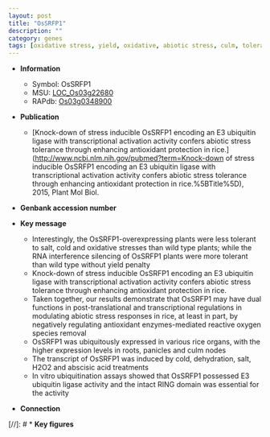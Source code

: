 ```yaml
---
layout: post
title: "OsSRFP1"
description: ""
category: genes
tags: [oxidative stress, yield, oxidative, abiotic stress, culm, tolerance, stress, abscisic acid, stress tolerance, biotic stress, stress response, Ubiquitin, reactive oxygen species]
---
```


* **Information**  
    + Symbol: OsSRFP1  
    + MSU: [LOC_Os03g22680](http://rice.plantbiology.msu.edu/cgi-bin/ORF_infopage.cgi?orf=LOC_Os03g22680)  
    + RAPdb: [Os03g0348900](http://rapdb.dna.affrc.go.jp/viewer/gbrowse_details/irgsp1?name=Os03g0348900)  

* **Publication**  
    + [Knock-down of stress inducible OsSRFP1 encoding an E3 ubiquitin ligase with transcriptional activation activity confers abiotic stress tolerance through enhancing antioxidant protection in rice.](http://www.ncbi.nlm.nih.gov/pubmed?term=Knock-down of stress inducible OsSRFP1 encoding an E3 ubiquitin ligase with transcriptional activation activity confers abiotic stress tolerance through enhancing antioxidant protection in rice.%5BTitle%5D), 2015, Plant Mol Biol.

* **Genbank accession number**  

* **Key message**  
    + Interestingly, the OsSRFP1-overexpressing plants were less tolerant to salt, cold and oxidative stresses than wild type plants; while the RNA interference silencing of OsSRFP1 plants were more tolerant than wild type without yield penalty
    + Knock-down of stress inducible OsSRFP1 encoding an E3 ubiquitin ligase with transcriptional activation activity confers abiotic stress tolerance through enhancing antioxidant protection in rice.
    + Taken together, our results demonstrate that OsSRFP1 may have dual functions in post-translational and transcriptional regulations in modulating abiotic stress responses in rice, at least in part, by negatively regulating antioxidant enzymes-mediated reactive oxygen species removal
    + OsSRFP1 was ubiquitously expressed in various rice organs, with the higher expression levels in roots, panicles and culm nodes
    + The transcript of OsSRFP1 was induced by cold, dehydration, salt, H2O2 and abscisic acid treatments
    + In vitro ubiquitination assays showed that OsSRFP1 possessed E3 ubiquitin ligase activity and the intact RING domain was essential for the activity

* **Connection**  

[//]: # * **Key figures**  


